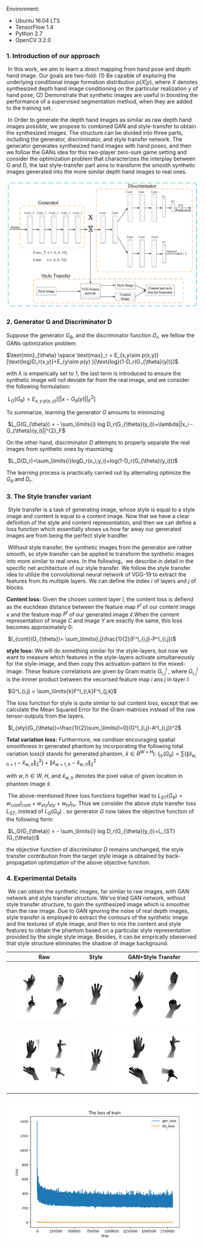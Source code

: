 
Environment:

- Ubuntu 16.04 LTS
- TensorFlow 1.4
- Python 2.7
- OpenCV 3.2.0

### 1. Introduction of our approach

​	In this work, we aim to learn a direct mapping from hand pose and depth hand image. Our goals are two-fold: (1) Be capable of exploring the underlying conditional image formation distribution $p(X|y)$, where $X$ denotes synthesized depth hand image conditioning on the particular realization $y$ of hand pose; (2) Demonstrate that synthetic images are useful in boosting the performance of a supervised segmentation method, when they are added to the training set. 

​	In Order to generate the depth hand images as similar as raw depth hand images possible, we propose to combined GAN and style-transfer to obtain the synthesized images.  The structure can be divided into three parts, including the generator, discriminator, and style transfer network. The generator generates synthesized hand images with hand poses, and then we follow the GANs idea for this two-player zero-sum game setting and consider the optimization problem that characterizes the interplay between G and D, the last style-transfer part aims to transform the smooth synthetic images generated into the more similar depth hand images to real ones.

![](./data/mainframe.jpg)

### 2. Generator G and Discriminator D

Suppose the generator $G_{\theta}$, and the discriminator function $D_{r}$, we fellow the GANs optimization problem:

$\text{min}_{\theta} \space  \text{max}_r = E_{x,y\sim p(x,y)}[\text{log}D_r(x,y)]+E_{y\sim p(y) }[\text{log}(1-D_r(G_{\theta}(y)))]$


with $\lambda$ is emperically set to 1, the last term is introduced to ensure the synthetic image will not deviate far from the real image, and we consider the following formulation:

​                $L_{G}(G_{\theta}) = E_{x,y~p(x,y)}[||x-G_{\theta}(y)||^{2}_{F}]$

To summarize, learning the generator $G$ amounts to minimizing

​               $L_G(G_{\theta}) = - \sum_\limits{i} log D_r(G_{\theta}(y_i))+\lambda||x_i - G_{\theta}(y_i)||^{2}_F$

On the other hand, discriminator $D$ attempts to properly separate the real images from synthetic ones by maxmizing

​               $L_D(D_r)=\sum_\limits{i}logD_r(x_i,y_i)+log(1-D_r(G_{\theta}(y_i)))$

The learning process is practically carried out by alternating optimize the $G_{\theta}$ and $D_r$.

### 3. The Style transfer variant

​	Style transfer is a task of generating image, whose style is equal to a style image and content is equal to a content image. Now that we have a clear definition of the style and content representation, and then we can define a loss function which essentially shows us how far away our generated images are from being the perfect style trandfer.

​	Without style transfer, the synthetic images from the generator are rather smooth, so style transfer can be applied to transform the synthetic images into more similar to real ones. In the following，we describe in detail in the specific net architecture of our style transfer. We follow the style transfer idea to utilize the convolutional neural network of VGG-19 to extract the features from its multiple layers.  We can define the index $i$ of layers and $j$ of blocks.

**Content loss:** Given the chosen content layer $l$, the content loss is defiend as the euclidean distance between the feature map $F^l$ of our content image $x$ and the feature map $P^l$ of our generated image $\hat{x}$.When the content representation of image $C$ and image $Y$ are exactly the same, this loss becomes approximately 0:

​	      $l_{cont}(G_{\theta})= \sum_\limits{i,j}\frac{1}{2}(F^l_{i,j}-P^l_{i,j})$

**style loss:** We will do something similar for the style-layers, but now we want to measure which features in the style-layers activate simultaneously for the style-image, and then copy this activation-pattern to the mixed-image. These feature correlations are given by Gram matrix $G^l_{i,j}$ , where $G^l_{i,j}$ is the innner product between the vecorised feature map $i$ ans $j$ in layer $l$:

​	     $G^l_{i,j} = \sum_\limits{k}F^l_{i,k}F^l_{j,k}$

The loss function for style is quite similar to out content loss, except that we calculate the Mean Squared Error for the Gram-matrices instead of the raw tensor-outputs from the layers.

​             $l_{sty}(G_{\theta})=\frac{1}{2}\sum_\limits{l=0}(G^l_{i,j}-A^l_{i,j})^2$

**Total variation loss:** Furthermore, we condiser encouraging spatial smoothness in generated phantom by incorporating the following total variation loss($\hat{x}$ stands for generated phantom, $\hat{x} \in R^{W \times H}$):
$l_{t v}\left(G_\theta\right)=\sum\left(\left\|\hat{x}_{w, h+1}-\hat{x}_{w, h}\right\|_2^2\right)+\left\|\hat{x}_{w+1, h}-\hat{x}_{w, h}\right\|_2^2$

with $w,h \in W,H$, and $\hat{x}_{w,h}$ denotes the pixel value of  given location in phantom image $\hat{x}$.

​	The above-mentioned three loss functions together lead to $L_{ST}(G_{\theta})=w_{cont}l_{cont}+w_{sty}l_{sty}+w_{tv}l_{tv}$. Thus we consider the above style transfer loss $L_{ST}$, instead of $L_{G}(G_{\theta})$ . so generator $G$ now takes the objective function of the following form:

​               $L_G(G_{\theta}) = - \sum_\limits{i} log D_r(G_{\theta}(y_i))+L_{ST}(G_{\theta})$

the objective function of discriminator $D$ remains unchanged, the style transfer contribution from the target style image is obtained by back-propagation optimization of the above objective function.

### 4. Experimental Details

​	We can obtain the synthetic images, far similar to raw images, with GAN network and style transfer structure. We've tried GAN network, without style transfer structure, to gain the synthesized image which is smoother than the raw image. Due to GAN ignoring the noise of real depth images, style transfer is employed to extract the contours of the synthetic image and the textures of style image, and then to mix the content and style features to obtain the phantom based on a particular style representation provided by the single style image. Besides, it can be  emprically obeserved that style structure eliminates the shadow of image background. 



|                             Raw                              | Style                                                        |                      GAN+Style Transfer                      |
| :----------------------------------------------------------: | ------------------------------------------------------------ | :----------------------------------------------------------: |
| ![](./data/1.jpg) | ![](./data/2.jpg) | ![](./data/3.jpg) |
| ![](./data/4.jpg) | ![](./data/5.jpg) | ![](./data/6.jpg) |


![](results/loss_curve.png)























